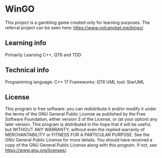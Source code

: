 # WinGO

This project is a gambling game created only for learning purposes.
The referral project can be seen here: <https://www.volcanobet.me/bingo/>

## Learning info
Primarily Learning C++, QT6 and TDD

## Technical info
Programming language: C++ 17
Frameworks: QT6
UML tool: StarUML

## License

This program is free software: you can redistribute it and/or modify it under the terms of the GNU General Public License as published by the Free Software Foundation, either version 3 of the License, or (at your option) any later version.
This program is distributed in the hope that it will be useful, but WITHOUT ANY WARRANTY; without even the implied warranty of MERCHANTABILITY or FITNESS FOR A PARTICULAR PURPOSE. See the GNU General Public License for more details.
You should have received a copy of the GNU General Public License along with this program. If not, see <https://www.gnu.org/licenses/>. 
